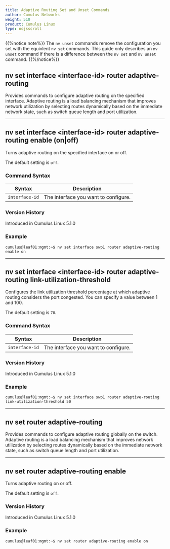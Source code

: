 ```yaml
---
title: Adaptive Routing Set and Unset Commands
author: Cumulus Networks
weight: 510
product: Cumulus Linux
type: nojsscroll
---
```

{{%notice note%}}
The `nv unset` commands remove the configuration you set with the equivlent `nv set` commands. This guide only describes an `nv unset` command if there is a difference between the `nv set` and `nv unset` command.
{{%/notice%}}

## nv set interface \<interface-id\> router adaptive-routing

Provides commands to configure adaptive routing on the specified interface. Adaptive routing is a load balancing mechanism that improves network utilization by selecting routes dynamically based on the immediate network state, such as switch queue length and port utilization.

- - -

## nv set interface \<interface-id\> router adaptive-routing enable (on|off)

Turns adaptive routing on the specified interface on or off.

The default setting is `off`.

### Command Syntax

| Syntax |  Description   |
| ---------  | -------------- |
| `interface-id` | The interface you want to configure. |

### Version History

Introduced in Cumulus Linux 5.1.0

### Example

```
cumulus@leaf01:mgmt:~$ nv set interface swp1 router adaptive-routing enable on
```

- - -

## nv set interface \<interface-id\> router adaptive-routing link-utilization-threshold

Configures the link utilization threshold percentage at which adaptive routing considers the port congested. You can specify a value between 1 and 100.

The default setting is `70`.

### Command Syntax

| Syntax |  Description   |
| ---------  | -------------- |
| `interface-id` | The interface you want to configure. |

### Version History

Introduced in Cumulus Linux 5.1.0

### Example

```
cumulus@leaf01:mgmt:~$ nv set interface swp1 router adaptive-routing link-utilization-threshold 50
```

- - -

## nv set router adaptive-routing

Provides commands to configure adaptive routing globally on the switch. Adaptive routing is a load balancing mechanism that improves network utilization by selecting routes dynamically based on the immediate network state, such as switch queue length and port utilization.

- - -

## nv set router adaptive-routing enable

Turns adaptive routing on or off.

The default setting is `off`.

### Version History

Introduced in Cumulus Linux 5.1.0

### Example

```
cumulus@leaf01:mgmt:~$ nv set router adaptive-routing enable on
```
